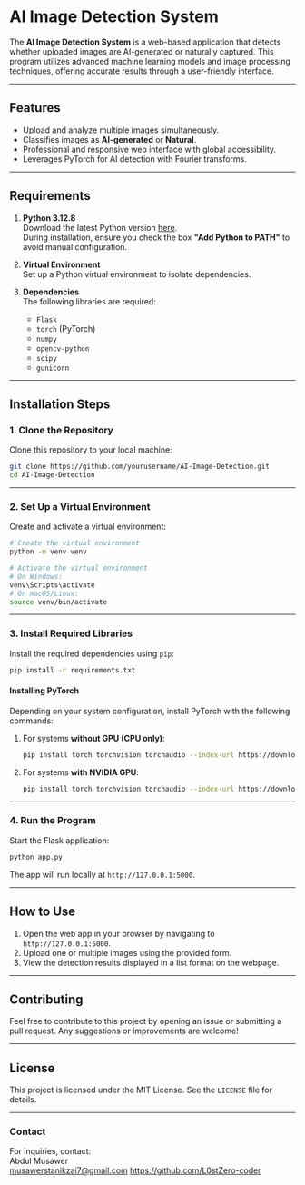 # **AI Image Detection System**

The **AI Image Detection System** is a web-based application that detects whether uploaded images are AI-generated or naturally captured. This program utilizes advanced machine learning models and image processing techniques, offering accurate results through a user-friendly interface.

---

## **Features**
- Upload and analyze multiple images simultaneously.
- Classifies images as **AI-generated** or **Natural**.
- Professional and responsive web interface with global accessibility.
- Leverages PyTorch for AI detection with Fourier transforms.

---

## **Requirements**
1. **Python 3.12.8**  
   Download the latest Python version [here](https://www.python.org/downloads/).  
   During installation, ensure you check the box **"Add Python to PATH"** to avoid manual configuration.

2. **Virtual Environment**  
   Set up a Python virtual environment to isolate dependencies.

3. **Dependencies**  
   The following libraries are required:
   - `Flask`
   - `torch` (PyTorch)
   - `numpy`
   - `opencv-python`
   - `scipy`
   - `gunicorn`

---

## **Installation Steps**

### 1. **Clone the Repository**
Clone this repository to your local machine:
```bash
git clone https://github.com/yourusername/AI-Image-Detection.git
cd AI-Image-Detection
```

---

### 2. **Set Up a Virtual Environment**
Create and activate a virtual environment:
```bash
# Create the virtual environment
python -m venv venv

# Activate the virtual environment
# On Windows:
venv\Scripts\activate
# On macOS/Linux:
source venv/bin/activate
```

---

### 3. **Install Required Libraries**
Install the required dependencies using `pip`:
```bash
pip install -r requirements.txt
```

#### **Installing PyTorch**
Depending on your system configuration, install PyTorch with the following commands:

1. For systems **without GPU (CPU only)**:
   ```bash
   pip install torch torchvision torchaudio --index-url https://download.pytorch.org/whl/cpu
   ```

2. For systems **with NVIDIA GPU**:
   ```bash
   pip install torch torchvision torchaudio --index-url https://download.pytorch.org/whl/cu118
   ```

---

### 4. **Run the Program**
Start the Flask application:
```bash
python app.py
```

The app will run locally at `http://127.0.0.1:5000`.

---

## **How to Use**
1. Open the web app in your browser by navigating to `http://127.0.0.1:5000`.
2. Upload one or multiple images using the provided form.
3. View the detection results displayed in a list format on the webpage.

---

## **Contributing**
Feel free to contribute to this project by opening an issue or submitting a pull request. Any suggestions or improvements are welcome!

---

## **License**
This project is licensed under the MIT License. See the `LICENSE` file for details.

---

### **Contact**
For inquiries, contact:  
Abdul Musawer  
musawerstanikzai7@gmail.com
https://github.com/L0stZero-coder

